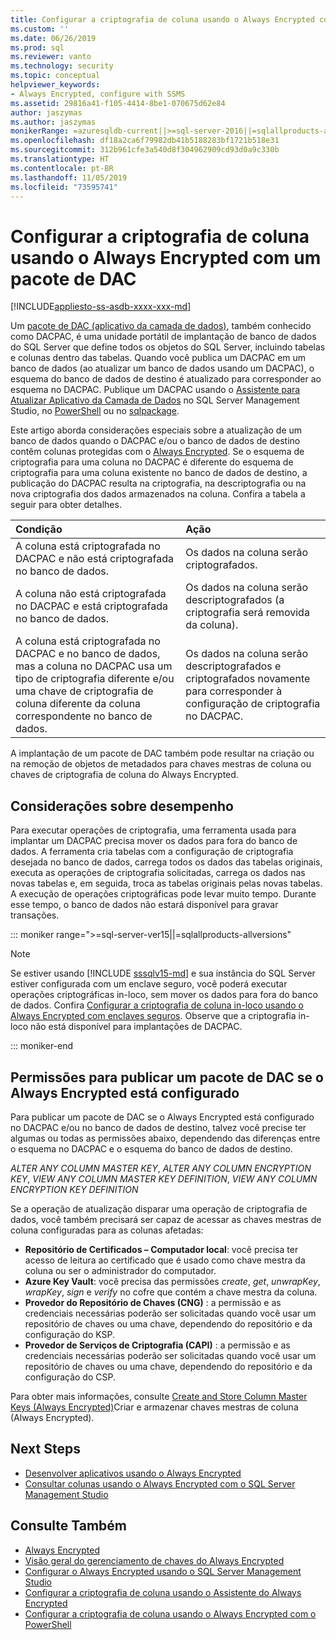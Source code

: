 ```yaml
---
title: Configurar a criptografia de coluna usando o Always Encrypted com um pacote de DAC | Microsoft Docs
ms.custom: ''
ms.date: 06/26/2019
ms.prod: sql
ms.reviewer: vanto
ms.technology: security
ms.topic: conceptual
helpviewer_keywords:
- Always Encrypted, configure with SSMS
ms.assetid: 29816a41-f105-4414-8be1-070675d62e84
author: jaszymas
ms.author: jaszymas
monikerRange: =azuresqldb-current||>=sql-server-2016||=sqlallproducts-allversions||>=sql-server-linux-2017||=azuresqldb-mi-current
ms.openlocfilehash: df18a2ca6f79982db41b5188283bf1721b518e31
ms.sourcegitcommit: 312b961cfe3a540d8f304962909cd93d0a9c330b
ms.translationtype: HT
ms.contentlocale: pt-BR
ms.lasthandoff: 11/05/2019
ms.locfileid: "73595741"
---
```

# <a name="configure-column-encryption-using-always-encrypted-with-a-dac-package"></a>Configurar a criptografia de coluna usando o Always Encrypted com um pacote de DAC 
[!INCLUDE[appliesto-ss-asdb-xxxx-xxx-md](../../../includes/appliesto-ss-asdb-xxxx-xxx-md.md)]

Um [pacote de DAC (aplicativo da camada de dados)](../../data-tier-applications/data-tier-applications.md), também conhecido como DACPAC, é uma unidade portátil de implantação de banco de dados do SQL Server que define todos os objetos do SQL Server, incluindo tabelas e colunas dentro das tabelas. Quando você publica um DACPAC em um banco de dados (ao atualizar um banco de dados usando um DACPAC), o esquema do banco de dados de destino é atualizado para corresponder ao esquema no DACPAC. Publique um DACPAC usando o [Assistente para Atualizar Aplicativo da Camada de Dados](../../data-tier-applications/upgrade-a-data-tier-application.md#UsingDACUpgradeWizard) no SQL Server Management Studio, no [PowerShell](../../data-tier-applications/upgrade-a-data-tier-application.md#UpgradeDACPowerShell) ou no [sqlpackage](../../../tools/sqlpackage.md#publish-parameters-properties-and-sqlcmd-variables).

Este artigo aborda considerações especiais sobre a atualização de um banco de dados quando o DACPAC e/ou o banco de dados de destino contêm colunas protegidas com o [Always Encrypted](always-encrypted-database-engine.md). Se o esquema de criptografia para uma coluna no DACPAC é diferente do esquema de criptografia para uma coluna existente no banco de dados de destino, a publicação do DACPAC resulta na criptografia, na descriptografia ou na nova criptografia dos dados armazenados na coluna. Confira a tabela a seguir para obter detalhes.

| Condição|Ação|
|:---|:---|
|A coluna está criptografada no DACPAC e não está criptografada no banco de dados.| Os dados na coluna serão criptografados.|
|A coluna não está criptografada no DACPAC e está criptografada no banco de dados.| Os dados na coluna serão descriptografados (a criptografia será removida da coluna).|
| A coluna está criptografada no DACPAC e no banco de dados, mas a coluna no DACPAC usa um tipo de criptografia diferente e/ou uma chave de criptografia de coluna diferente da coluna correspondente no banco de dados.|Os dados na coluna serão descriptografados e criptografados novamente para corresponder à configuração de criptografia no DACPAC.|

A implantação de um pacote de DAC também pode resultar na criação ou na remoção de objetos de metadados para chaves mestras de coluna ou chaves de criptografia de coluna do Always Encrypted.

## <a name="performance-considerations"></a>Considerações sobre desempenho
Para executar operações de criptografia, uma ferramenta usada para implantar um DACPAC precisa mover os dados para fora do banco de dados. A ferramenta cria tabelas com a configuração de criptografia desejada no banco de dados, carrega todos os dados das tabelas originais, executa as operações de criptografia solicitadas, carrega os dados nas novas tabelas e, em seguida, troca as tabelas originais pelas novas tabelas. A execução de operações criptográficas pode levar muito tempo. Durante esse tempo, o banco de dados não estará disponível para gravar transações. 

::: moniker range=">=sql-server-ver15||=sqlallproducts-allversions"

> [!NOTE]
> Se estiver usando [!INCLUDE [sssqlv15-md](../../../includes/sssqlv15-md.md)] e sua instância do SQL Server estiver configurada com um enclave seguro, você poderá executar operações criptográficas in-loco, sem mover os dados para fora do banco de dados. Confira [Configurar a criptografia de coluna in-loco usando o Always Encrypted com enclaves seguros](always-encrypted-enclaves-configure-encryption.md). Observe que a criptografia in-loco não está disponível para implantações de DACPAC.

::: moniker-end

## <a name="permissions-for-publishing-a-dac-package-if-always-encrypted-is-set-up"></a>Permissões para publicar um pacote de DAC se o Always Encrypted está configurado

Para publicar um pacote de DAC se o Always Encrypted está configurado no DACPAC e/ou no banco de dados de destino, talvez você precise ter algumas ou todas as permissões abaixo, dependendo das diferenças entre o esquema no DACPAC e o esquema do banco de dados de destino.

*ALTER ANY COLUMN MASTER KEY*, *ALTER ANY COLUMN ENCRYPTION KEY*, *VIEW ANY COLUMN MASTER KEY DEFINITION*, *VIEW ANY COLUMN ENCRYPTION KEY DEFINITION*

Se a operação de atualização disparar uma operação de criptografia de dados, você também precisará ser capaz de acessar as chaves mestras de coluna configuradas para as colunas afetadas:

- **Repositório de Certificados – Computador local**: você precisa ter acesso de leitura ao certificado que é usado como chave mestra da coluna ou ser o administrador do computador.
- **Azure Key Vault**: você precisa das permissões *create*, *get*, *unwrapKey*, *wrapKey*, *sign* e *verify* no cofre que contém a chave mestra da coluna.
- **Provedor do Repositório de Chaves (CNG)** : a permissão e as credenciais necessárias poderão ser solicitadas quando você usar um repositório de chaves ou uma chave, dependendo do repositório e da configuração do KSP.
- **Provedor de Serviços de Criptografia (CAPI)** : a permissão e as credenciais necessárias poderão ser solicitadas quando você usar um repositório de chaves ou uma chave, dependendo do repositório e da configuração do CSP.

Para obter mais informações, consulte [Create and Store Column Master Keys (Always Encrypted)](../../../relational-databases/security/encryption/create-and-store-column-master-keys-always-encrypted.md)Criar e armazenar chaves mestras de coluna (Always Encrypted). 

 
## <a name="next-steps"></a>Next Steps
- [Desenvolver aplicativos usando o Always Encrypted](always-encrypted-client-development.md)
- [Consultar colunas usando o Always Encrypted com o SQL Server Management Studio](always-encrypted-query-columns-ssms.md)

## <a name="see-also"></a>Consulte Também  
 - [Always Encrypted](../../../relational-databases/security/encryption/always-encrypted-database-engine.md)
 - [Visão geral do gerenciamento de chaves do Always Encrypted](overview-of-key-management-for-always-encrypted.md) 
 - [Configurar o Always Encrypted usando o SQL Server Management Studio](configure-always-encrypted-using-sql-server-management-studio.md)
 - [Configurar a criptografia de coluna usando o Assistente do Always Encrypted](always-encrypted-wizard.md)
 - [Configurar a criptografia de coluna usando o Always Encrypted com o PowerShell](configure-column-encryption-using-powershell.md)
 

